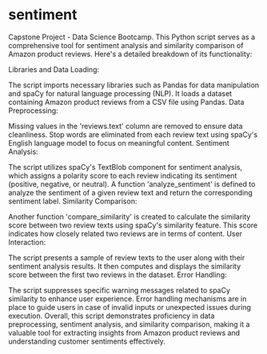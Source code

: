 # sentiment
Capstone Project - Data Science Bootcamp.
This Python script serves as a comprehensive tool for sentiment analysis and similarity comparison of Amazon product reviews. Here's a detailed breakdown of its functionality:

Libraries and Data Loading:

The script imports necessary libraries such as Pandas for data manipulation and spaCy for natural language processing (NLP).
It loads a dataset containing Amazon product reviews from a CSV file using Pandas.
Data Preprocessing:

Missing values in the 'reviews.text' column are removed to ensure data cleanliness.
Stop words are eliminated from each review text using spaCy's English language model to focus on meaningful content.
Sentiment Analysis:

The script utilizes spaCy's TextBlob component for sentiment analysis, which assigns a polarity score to each review indicating its sentiment (positive, negative, or neutral).
A function 'analyze_sentiment' is defined to analyze the sentiment of a given review text and return the corresponding sentiment label.
Similarity Comparison:

Another function 'compare_similarity' is created to calculate the similarity score between two review texts using spaCy's similarity feature.
This score indicates how closely related two reviews are in terms of content.
User Interaction:

The script presents a sample of review texts to the user along with their sentiment analysis results.
It then computes and displays the similarity score between the first two reviews in the dataset.
Error Handling:

The script suppresses specific warning messages related to spaCy similarity to enhance user experience.
Error handling mechanisms are in place to guide users in case of invalid inputs or unexpected issues during execution.
Overall, this script demonstrates proficiency in data preprocessing, sentiment analysis, and similarity comparison, making it a valuable tool for extracting insights from Amazon product reviews and understanding customer sentiments effectively.
